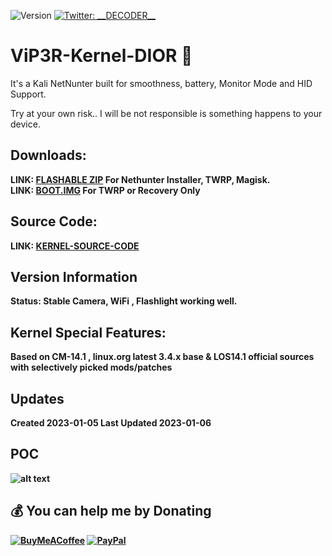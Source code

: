 ![Version](https://img.shields.io/badge/version-1.0-blue.svg?cacheSeconds=2592000)
[![Twitter: \_\_DECODER\_\_](https://img.shields.io/twitter/follow/\_\_DECODER\_\_.svg?style=social)](https://twitter.com/\_\_DECODER\_\_)
# ViP3R-Kernel-DIOR 👋
  It's a Kali NetNunter built for smoothness, battery, Monitor Mode and HID Support.
  
  Try at your own risk.. I will be not responsible is something happens to your device.
  
## Downloads:
  <b> LINK: [FLASHABLE ZIP](https://mega.nz/file/XvJEGLTT#0-k--3MQOYRre6mg9VRzxSZg9xYJyqROmRfWLLElhwI) For Nethunter Installer, TWRP, Magisk. <br>
  <b> LINK: [BOOT.IMG](https://mega.nz/file/DvZWGLjQ#qJaeZmxVU19TuNoZO-i_YaWllsUPDmOZ67yUroEFm9I) For TWRP or Recovery Only
  
  
## Source Code:
  LINK: [KERNEL-SOURCE-CODE](
  https://github.com/MIDNIGHT-DEVELOPER/Kernel_Source_N_dior.git)
  
## Version Information
  Status: Stable
  Camera, WiFi , Flashlight working well.

## Kernel Special Features: 
  Based on CM-14.1 , linux.org latest 3.4.x base & LOS14.1 official sources with selectively picked mods/patches

## Updates
  Created 2023-01-05
  Last Updated 2023-01-06

## POC
   ![alt text](https://github.com/MIDNIGHT-DEVELOPER/ViP3R-Kernel-DIOR/blob/main/Screenshot_20230105-161500.png?raw=true)

## 💰 You can help me by Donating
  [![BuyMeACoffee](https://img.shields.io/badge/Buy%20Me%20a%20Coffee-ffdd00?style=for-the-badge&logo=buy-me-a-coffee&logoColor=black)](https://buymeacoffee.com/iamcoder) [![PayPal](https://img.shields.io/badge/PayPal-00457C?style=for-the-badge&logo=paypal&logoColor=white)](https://paypal.me/IamCODER)
